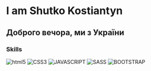 # I am Shutko Kostiantyn
## Доброго вечора, ми з України
### Skills

![html5](https://img.shields.io/badge/html5-000000?style=for-the-badge&logo=html5&logoColor=white)
![CSS3](https://img.shields.io/badge/CSS3-000000?style=for-the-badge&logo=CSS3&logoColor=white)
![JAVASCRIPT](https://img.shields.io/badge/JAVASCRIPT-000000?style=for-the-badge&logo=JAVASCRIPT&logoColor=white)
![SASS](https://img.shields.io/badge/SASS-000000?style=for-the-badge&logo=SASS&logoColor=white)
![BOOTSTRAP](https://img.shields.io/badge/BOOTSTRAP-000000?style=for-the-badge&logo=BOOTSTRAP&logoColor=white)


<!--
**shutkos/shutkos** is a ✨ _special_ ✨ repository because its `README.md` (this file) appears on your GitHub profile.

Here are some ideas to get you started:

- 🔭 I’m currently working on ...
- 🌱 I’m currently learning ...
- 👯 I’m looking to collaborate on ...
- 🤔 I’m looking for help with ...
- 💬 Ask me about ...
- 📫 How to reach me: ...
- 😄 Pronouns: ...
- ⚡ Fun fact: ...
-->

